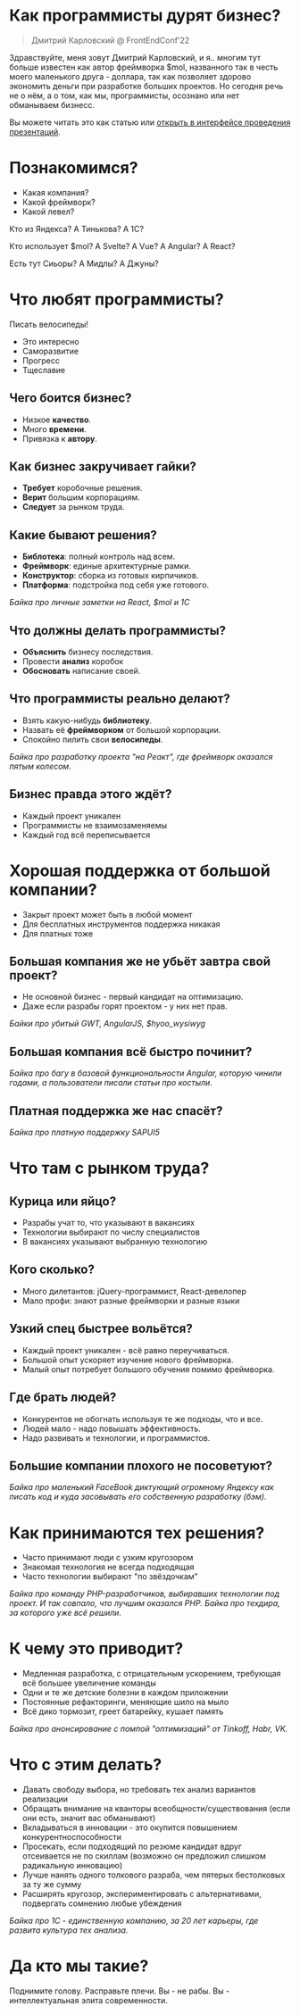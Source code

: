 # Как программисты дурят бизнес?

> Дмитрий Карловский @ FrontEndConf'22

Здравствуйте, меня зовут Дмитрий Карловский, и я.. многим тут больше известен как автор фреймворка $mol, названного так в честь моего маленького друга - доллара, так как позволяет здорово экономить деньги при разработке больших проектов. Но сегодня речь не о нём, а о том, как мы, программисты, осознано или нет обманываем бизнесс. 

Вы можете читать это как статью или [открыть в интерфейсе проведения презентаций](https://nin-jin.github.io/slides/business/).

# Познакомимся?

- Какая компания?
- Какой фреймворк?
- Какой левел?

Кто из Яндекса? А Тинькова? А 1С?

Кто использует $mol? А Svelte? А Vue? А Angular? А React?

Есть тут Сиьоры? А Мидлы? А Джуны?

# Что любят программисты?

Писать велосипеды!

- Это интересно
- Саморазвитие
- Прогресс
- Тщеславие

## Чего боится бизнес?

- Низкое **качество**.
- Много **времени**.
- Привязка к **автору**.

## Как бизнес закручивает гайки?

- **Требует** коробочные решения.
- **Верит** большим корпорациям.
- **Следует** за рынком труда.

## Какие бывают решения?

- **Библотека**: полный контроль над всем.
- **Фреймворк**: единые архитектурные рамки.
- **Конструктор**: сборка из готовых кирпичиков.
- **Платформа**: подстройка под себя уже готового.

*Байка про личные заметки на React, $mol и 1C*

## Что должны делать программисты?

- **Объяснить** бизнесу последствия.
- Провести **анализ** коробок
- **Обосновать** написание своей.

## Что программисты реально делают?

- Взять какую-нибудь **библиотеку**.
- Назвать её **фреймворком** от большой корпорации.
- Спокойно пилить свои **велосипеды**.

*Байка про разработку проекта "на Реакт", где фреймворк оказался пятым колесом.*

## Бизнес правда этого ждёт?

- Каждый проект уникален
- Программисты не взаимозаменяемы
- Каждый год всё переписывается

# Хорошая поддержка от большой компании?

- Закрыт проект может быть в любой момент
- Для бесплатных инструментов поддержка никакая
- Для платных тоже

## Большая компания же не убьёт завтра свой проект?

- Не основной бизнес - первый кандидат на оптимизацию.
- Даже если разрабы горят проектом - у них нет прав.

*Байки про убитый GWT, AngularJS, $hyoo_wysiwyg*

## Большая компания всё быстро починит?

*Байка про багу в базовой функциональности Angular, которую чинили годами, а пользователи писали статьи про костыли.*

## Платная поддержка же нас спасёт?

*Байка про платную поддержку SAPUI5*



# Что там с рынком труда?

## Курица или яйцо?

- Разрабы учат то, что указывают в вакансиях
- Технологии выбирают по числу специалистов
- В вакансиях указывают выбранную технологию

## Кого сколько?

- Много дилетантов: jQuery-программист, React-девелопер
- Мало профи: знают разные фреймворки и разные языки

## Узкий спец быстрее вольётся?

- Каждый проект уникален - всё равно переучиваться.
- Большой опыт ускоряет изучение нового фреймворка.
- Малый опыт потребует большого обучения помимо фреймворка.

## Где брать людей?

- Конкурентов не обогнать используя те же подходы, что и все.
- Людей мало - надо повышать эффективность.
- Надо развивать и технологии, и программистов.

## Большие компании плохого не посоветуют?

*Байка про маленький FaceBook диктующий огромному Яндексу как писать код и куда засовывать его собственную разработку (бэм).*



# Как принимаются тех решения?

- Часто принимают люди с узким кругозором
- Знакомая технология не всегда подходящая
- Часто технологии выбирают "по звёздочкам"

*Байка про команду PHP-разработчиков, выбиравших технологии под проект. И так совпало, что лучшим оказался PHP.*
*Байка про техдира, за которого уже всё решили.*

# К чему это приводит?

- Медленная разработка, с отрицательным ускорением, требующая всё большее увеличение команды
- Одни и те же детские болезни в каждом приложении
- Постоянные рефакторинги, меняющие шило на мыло
- Всё дико тормозит, греет батарейку, кушает память

*Байка про анонсирование с помпой "оптимизаций" от Tinkoff, Habr, VK.*

# Что с этим делать?

- Давать свободу выбора, но требовать тех анализ вариантов реализации
- Обращать внимание на кванторы всеобщности/существования (если они есть, значит вас обманывают)
- Вкладываться в инновации - это окупится повышением конкурентноспособности
- Просекать, если подходящий по резюме кандидат вдруг отсеивается не по скиллам (возможно он предложил слишком радикальную инновацию)
- Лучше нанять одного толкового разраба, чем пятерых бестолковых за ту же сумму
- Расширять кругозор, экспериментировать с альтернативами, подвергать сомнению любые убеждения

*Байка про 1C - единственную компанию, за 20 лет карьеры, где развита культура тех анализа.*

# Да кто мы такие?

Поднимите голову. Расправьте плечи. Вы - не рабы. Вы - интеллектуальная элита современности.